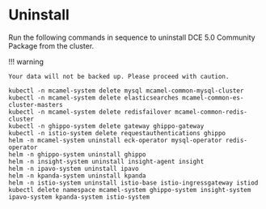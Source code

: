 # Uninstall

Run the following commands in sequence to uninstall DCE 5.0 Community Package from the cluster.

!!! warning

    Your data will not be backed up. Please proceed with caution.

```shell
kubectl -n mcamel-system delete mysql mcamel-common-mysql-cluster
kubectl -n mcamel-system delete elasticsearches mcamel-common-es-cluster-masters
kubectl -n mcamel-system delete redisfailover mcamel-common-redis-cluster
kubectl -n ghippo-system delete gateway ghippo-gateway
kubectl -n istio-system delete requestauthentications ghippo
helm -n mcamel-system uninstall eck-operator mysql-operator redis-operator
helm -n ghippo-system uninstall ghippo
helm -n insight-system uninstall insight-agent insight
helm -n ipavo-system uninstall ipavo
helm -n kpanda-system uninstall kpanda
helm -n istio-system uninstall istio-base istio-ingressgateway istiod
kubectl delete namespace mcamel-system ghippo-system insight-system ipavo-system kpanda-system istio-system
```
